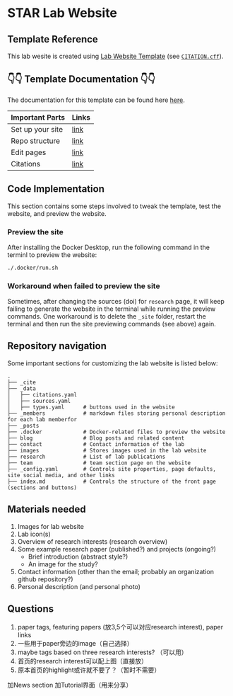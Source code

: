 # STAR Lab Website

## Template Reference
This lab wesite is created using [Lab Website Template](https://github.com/greenelab/lab-website-template) (see [`CITATION.cff`](CITATION.cff)).

## 👇👇 Template Documentation 👇👇
The documentation for this template can be found here [here](https://greene-lab.gitbook.io/lab-website-template-docs).
 
| Important Parts       | Links                    |
|-----------------------|--------------------------|
| Set up your site      | [link](https://greene-lab.gitbook.io/lab-website-template-docs/getting-started/set-up-your-site)|
| Repo structure        | [link](https://greene-lab.gitbook.io/lab-website-template-docs/basics/repo-structure)|
| Edit pages            | [link](https://greene-lab.gitbook.io/lab-website-template-docs/basics/edit-pages)|
| Citations             | [link](https://greene-lab.gitbook.io/lab-website-template-docs/basics/citations) |

## Code Implementation
This section contains some steps involved to tweak the template, test the website, and preview the website.

### Preview the site
After installing the Docker Desktop, run the following command in the terminl to preview the website:

```bash
./.docker/run.sh
```

### Workaround when failed to preview the site
Sometimes, after changing the sources (doi) for `research` page, it will keep failing to generate the website in the terminal while running the preview commands. One workaround is to delete the `_site` folder, restart the terminal and then run the site previewing commands (see above) again. 

## Repository navigation
Some important sections for customizing the lab website is listed below:

    .
    ├── _cite           
    ├── _data
    │   ├── citations.yaml
    │   ├── sources.yaml
    │   ├── types.yaml      # buttons used in the website
    ├── _members            # markdown files storing personal description for each lab memberfor
    ├── _posts          
    ├── .docker             # Docker-related files to preview the website
    ├── blog                # Blog posts and related content
    ├── contact             # Contact information of the lab           
    ├── images              # Stores images used in the lab website
    ├── research            # List of lab publications
    ├── team                # team section page on the website
    ├── _config.yaml        # Controls site properties, page defaults, site social media, and other links
    ├── index.md            # Controls the structure of the front page (sections and buttons)


## Materials needed
1. Images for lab website
2. Lab icon(s)
3. Overview of research interests (research overview)
4. Some example research paper (published?) and projects (ongoing?)
    - Brief introduction (abstract style?)
    - An image for the study?
5. Contact information (other than the email; probably an organization github repository?)
6. Personal description (and personal photo)

## Questions
1. paper tags, featuring papers (放3,5个可以对应research interest), paper links
2. 一些用于paper旁边的image（自己选择）
3. maybe tags based on three research interests? （可以用）
4. 首页的research interest可以配上图（直接放）
5. 原本首页的highlight或许就不要了？（暂时不需要）

加News section
加Tutorial界面（用来分享）